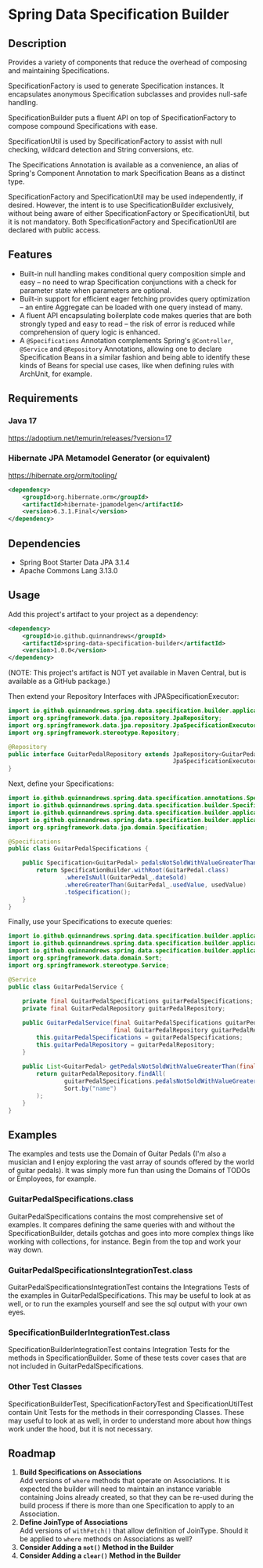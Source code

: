 # Spring Data Specification Builder

## Description
Provides a variety of components that reduce the overhead of composing and maintaining Specifications.

SpecificationFactory is used to generate Specification instances. It encapsulates anonymous Specification subclasses and provides null-safe handling. 

SpecificationBuilder puts a fluent API on top of SpecificationFactory to compose compound Specifications with ease. 

SpecificationUtil is used by SpecificationFactory to assist with null checking, wildcard detection and String conversions, etc. 

The Specifications Annotation is available as a convenience, an alias of Spring's Component Annotation to mark Specification Beans as a distinct type.

SpecificationFactory and SpecificationUtil may be used independently, if desired. However, the intent is to use SpecificationBuilder exclusively, without being aware of either SpecificationFactory or SpecificationUtil, but it is not mandatory. Both SpecificationFactory and SpecificationUtil are declared with public access.

## Features

- Built-in null handling makes conditional query composition simple and easy – no need to wrap Specification conjunctions with a check for parameter state when parameters are optional.
- Built-in support for efficient eager fetching provides query optimization – an entire Aggregate can be loaded with one query instead of many.
- A fluent API encapsulating boilerplate code makes queries that are both strongly typed and easy to read – the risk of error is reduced while comprehension of query logic is enhanced.
- A `@Specifications` Annotation complements Spring's `@Controller`, `@Service` and `@Repository` Annotations, allowing one to declare Specification Beans in a similar fashion and being able to identify these kinds of Beans for special use cases, like when defining rules with ArchUnit, for example.

## Requirements
### Java 17
https://adoptium.net/temurin/releases/?version=17

### Hibernate JPA Metamodel Generator (or equivalent)
https://hibernate.org/orm/tooling/
```xml
<dependency>
    <groupId>org.hibernate.orm</groupId>
    <artifactId>hibernate-jpamodelgen</artifactId>
    <version>6.3.1.Final</version>
</dependency>
```

## Dependencies
- Spring Boot Starter Data JPA 3.1.4
- Apache Commons Lang 3.13.0

## Usage
Add this project's artifact to your project as a dependency:
```xml
<dependency>
    <groupId>io.github.quinnandrews</groupId>
    <artifactId>spring-data-specification-builder</artifactId>
    <version>1.0.0</version>
</dependency>
```
(NOTE: This project's artifact is NOT yet available in Maven Central, but is available as a GitHub package.)

Then extend your Repository Interfaces with JPASpecificationExecutor:
```java
import io.github.quinnandrews.spring.data.specification.builder.application.data.guitarpedals.GuitarPedal;
import org.springframework.data.jpa.repository.JpaRepository;
import org.springframework.data.jpa.repository.JpaSpecificationExecutor;
import org.springframework.stereotype.Repository;

@Repository
public interface GuitarPedalRepository extends JpaRepository<GuitarPedal, Long>,
                                               JpaSpecificationExecutor<GuitarPedal> {
}
```
Next, define your Specifications:

```java
import io.github.quinnandrews.spring.data.specification.annotations.Specifications;
import io.github.quinnandrews.spring.data.specification.builder.SpecificationBuilder;
import io.github.quinnandrews.spring.data.specification.builder.application.data.guitarpedals.GuitarPedal;
import io.github.quinnandrews.spring.data.specification.builder.application.data.guitarpedals.GuitarPedal_;
import org.springframework.data.jpa.domain.Specification;

@Specifications
public class GuitarPedalSpecifications {

    public Specification<GuitarPedal> pedalsNotSoldWithValueGreaterThan(final Integer usedValue) {
        return SpecificationBuilder.withRoot(GuitarPedal.class)
                .whereIsNull(GuitarPedal_.dateSold)
                .whereGreaterThan(GuitarPedal_.usedValue, usedValue)
                .toSpecification();
    }
}
```
Finally, use your Specifications to execute queries:
```java
import io.github.quinnandrews.spring.data.specification.builder.application.data.guitarpedals.GuitarPedal;
import io.github.quinnandrews.spring.data.specification.builder.application.data.guitarpedals.repository.GuitarPedalRepository;
import io.github.quinnandrews.spring.data.specification.builder.application.data.guitarpedals.specifications.GuitarPedalSpecifications;
import org.springframework.data.domain.Sort;
import org.springframework.stereotype.Service;

@Service
public class GuitarPedalService {
    
    private final GuitarPedalSpecifications guitarPedalSpecifications;
    private final GuitarPedalRepository guitarPedalRepository;

    public GuitarPedalService(final GuitarPedalSpecifications guitarPedalSpecifications, 
                              final GuitarPedalRepository guitarPedalRepository) {
        this.guitarPedalSpecifications = guitarPedalSpecifications;
        this.guitarPedalRepository = guitarPedalRepository;
    }
    
    public List<GuitarPedal> getPedalsNotSoldWithValueGreaterThan(final Integer usedValue) {
        return guitarPedalRepository.findAll(
                guitarPedalSpecifications.pedalsNotSoldWithValueGreaterThan(usedValue), 
                Sort.by("name")
        );
    }
}
```

## Examples
The examples and tests use the Domain of Guitar Pedals (I'm also a musician and I enjoy exploring the vast array of sounds offered by the world of guitar pedals). It was simply more fun than using the Domains of TODOs or Employees, for example.

### GuitarPedalSpecifications.class
GuitarPedalSpecifications contains the most comprehensive set of examples. It compares defining the same queries with and without the SpecificationBuilder, details gotchas and goes into more complex things like working with collections, for instance. Begin from the top and work your way down. 

### GuitarPedalSpecificationsIntegrationTest.class
GuitarPedalSpecificationsIntegrationTest contains the Integrations Tests of the examples in GuitarPedalSpecifications. This may be useful to look at as well, or to run the examples yourself and see the sql output with your own eyes.

### SpecificationBuilderIntegrationTest.class
SpecificationBuilderIntegrationTest contains Integration Tests for the methods in SpecificationBuilder. Some of these tests cover cases that are not included in GuitarPedalSpecifications.

### Other Test Classes
SpecificationBuilderTest, SpecificationFactoryTest and SpecificationUtilTest contain Unit Tests for the methods in their corresponding Classes. These may useful to look at as well, in order to understand more about how things work under the hood, but it is not necessary. 

## Roadmap
1) **Build Specifications on Associations**<br>
Add versions of `where` methods that operate on Associations. It is expected the builder will need to maintain an instance variable containing Joins already created, so that they can be re-used during the build process if there is more than one Specification to apply to an Association.
2) **Define JoinType of Associations**<br>
Add versions of `withFetch()` that allow definition of JoinType. Should it be applied to `where` methods on Associations as well?
3) **Consider Adding a `not()` Method in the Builder**
4) **Consider Adding a `clear()` Method in the Builder**
